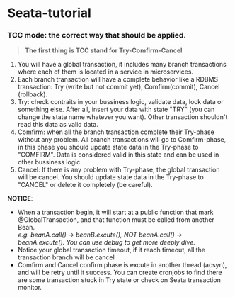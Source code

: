 # Seata-tutorial
### TCC mode: the correct way that should be applied.  

>**The first thing is TCC stand for Try-Comfirm-Cancel**
1. You will have a global transaction, it includes many branch transactions where each of them is located in a service in microservices. 
2. Each branch transaction will have a complete behavior like a RDBMS transaction: Try (write but not commit yet), Comfirm(commit), Cancel (rollback).
3. Try: check contraits in your bussiness logic, validate data, lock data or something else. After all, insert your data with state "TRY" (you can change the state name whatever you want). Other transaction shouldn't read this data as valid data.
4. Comfirm: when all the branch transaction complete their Try-phase without any problem. All branch transactions will go to 
Comfirm-phase, in this phase you should update state data in the Try-phase to "COMFIRM". Data is considered valid in this state and can be used in other bussiness logic.
5. Cancel: If there is any problem with Try-phase, the global transaction will be cancel. You should update state data in the Try-phase to "CANCEL" or delete it completely (be careful).

    
**NOTICE**:  
- When a transaction begin, it will start at a public function that mark @GlobalTransaction, and that function must be called from another Bean.  
  _e.g. beanA.call() -> beanB.excute(), NOT beanA.call() -> beanA.excute(). You can use debug to get more deeply dive._
- Notice your global transaction timeout, if it reach timeout, all the transaction branch will be cancel
- Comfirm and Cancel confirm phase is excute in another thread (acsyn), and will be retry until it success. You can create cronjobs to find there are some transaction stuck in Try state or check on Seata transaction monitor.


